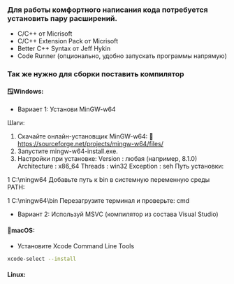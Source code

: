 ### Для работы комфортного написания кода потребуется установить пару расширений.  
- C/C++ от Micrisoft
- C/C++ Extension Pack от Micrisoft
- Better C++ Syntax от Jeff Hykin
- Code Runner (опционально, удобно запускать программы напрямую)

### Так же нужно для сборки поставить компилятор

#### 🪟Windows:
- Вариает 1: Установи MinGW-w64

Шаги:
1. Скачайте онлайн-установщик MinGW-w64:
🔗 https://sourceforge.net/projects/mingw-w64/files/
2. Запустите mingw-w64-install.exe.
3. Настройки при установке:
Version : любая (например, 8.1.0)
Architecture : x86_64
Threads : win32
Exception : seh
Путь установки:


1
C:\mingw64
Добавьте путь к bin в системную переменную среды PATH:


1
C:\mingw64\bin
Перезагрузите терминал и проверьте:
cmd

- Вариант 2: Используй MSVC (компилятор из состава Visual Studio)

#### 🍎macOS: 
- Установите Xcode Command Line Tools
```bash
xcode-select --install
```

#### Linux: